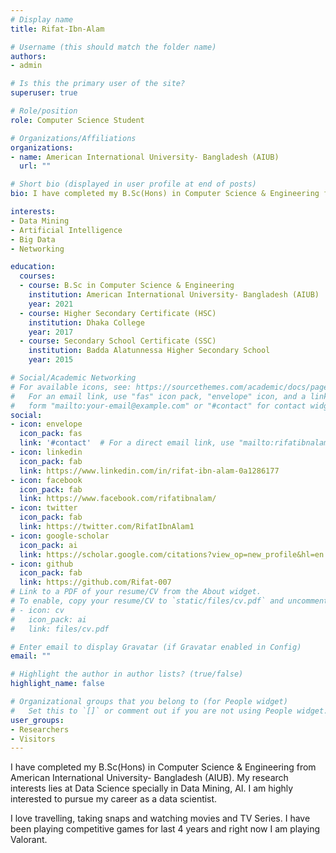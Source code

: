 ```yaml
---
# Display name
title: Rifat-Ibn-Alam

# Username (this should match the folder name)
authors:
- admin

# Is this the primary user of the site?
superuser: true

# Role/position
role: Computer Science Student

# Organizations/Affiliations
organizations:
- name: American International University- Bangladesh (AIUB)
  url: ""

# Short bio (displayed in user profile at end of posts)
bio: I have completed my B.Sc(Hons) in Computer Science & Engineering from American International University- Bangladesh (AIUB). My research interests lies at Data Science specially in Data Mining, AI. I am highly interested to pursue my career as a data scientist.

interests:
- Data Mining
- Artificial Intelligence
- Big Data
- Networking

education:
  courses:
  - course: B.Sc in Computer Science & Engineering
    institution: American International University- Bangladesh (AIUB)
    year: 2021
  - course: Higher Secondary Certificate (HSC)
    institution: Dhaka College
    year: 2017
  - course: Secondary School Certificate (SSC)
    institution: Badda Alatunnessa Higher Secondary School
    year: 2015

# Social/Academic Networking
# For available icons, see: https://sourcethemes.com/academic/docs/page-builder/#icons
#   For an email link, use "fas" icon pack, "envelope" icon, and a link in the
#   form "mailto:your-email@example.com" or "#contact" for contact widget.
social:
- icon: envelope
  icon_pack: fas
  link: '#contact'  # For a direct email link, use "mailto:rifatibnalam50@gmail.com".
- icon: linkedin
  icon_pack: fab
  link: https://www.linkedin.com/in/rifat-ibn-alam-0a1286177
- icon: facebook
  icon_pack: fab
  link: https://www.facebook.com/rifatibnalam/
- icon: twitter
  icon_pack: fab
  link: https://twitter.com/RifatIbnAlam1
- icon: google-scholar
  icon_pack: ai
  link: https://scholar.google.com/citations?view_op=new_profile&hl=en
- icon: github
  icon_pack: fab
  link: https://github.com/Rifat-007
# Link to a PDF of your resume/CV from the About widget.
# To enable, copy your resume/CV to `static/files/cv.pdf` and uncomment the lines below.
# - icon: cv
#   icon_pack: ai
#   link: files/cv.pdf

# Enter email to display Gravatar (if Gravatar enabled in Config)
email: ""

# Highlight the author in author lists? (true/false)
highlight_name: false

# Organizational groups that you belong to (for People widget)
#   Set this to `[]` or comment out if you are not using People widget.
user_groups:
- Researchers
- Visitors
---
```


I have completed my B.Sc(Hons) in Computer Science & Engineering from American International University- Bangladesh (AIUB). 
My research interests lies at Data Science specially in Data Mining, AI. I am highly interested to pursue my career as a data scientist.

I love travelling, taking snaps and watching movies and TV Series. I have been playing competitive games for last 4 years and right now I am playing Valorant. 
